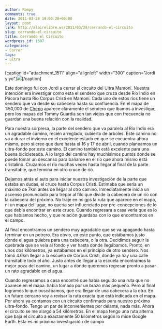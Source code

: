 ```yaml
---
author: Rompy
comments: true
date: 2011-03-28 19:00:28+00:00
layout: post
link: http://alairelibre.ws/2011/03/28/cerrando-el-circuito
slug: cerrando-el-circuito
title: Cerrando el Circuito
wordpress_id: 1507
categories:
- Correr
tags:
- ultra
---
```


[caption id="attachment_1511" align="alignleft" width="300" caption="Jordi y yo"][![](http://alairelibre.ws/wp-content/uploads/2011/03/P3270480-300x225.jpg)](http://alairelibre.ws/wp-content/uploads/2011/03/P3270480.jpg)[/caption]

Este domingo fui con Jordi a cerrar el circuito del Ultra Mamoní. Nuestra intención era investigar como esta el sendero que cruza desde Río Indio en Pacora hasta Río Corpus Cristi en Mamoní. Cada uno de estos ríos tiene un sendero que va desde su cabecera hasta su confluencia. En el mapa de 1:50,000 de [Chepo](http://alairelibre.ws/mapas/Mapas/chepo4343%20-%20I.jpg) aparece claramente el sendero que íbamos a investigar, pero los mapas del Tommy Guardia son tan viejos que con frecuencia no guardan una buena relación con la realidad.

Para nuestra sorpresa, la parte del sendero que va paralela al Río Indio era un agradable camino, recién arreglado, cubierto de árboles. Este camino no va a durar el invierno en el excelente estado en que se encuentra ahora mismo, pero si creo que dure hasta el 16 y 17 de abril, cuando planeamos un ultra-fondo por este camino. El camino también está excelente para una buena bicicleteada. A lo largo del camino hay muchísimos puntos donde se puede tomar un descanso para bañarse en el río que ahora mismo está cristalino. Cruzamos el río muchas veces hasta llegar al final de la parte transitable, que termina en otro cruce de río.

Dejamos atrás el auto para iniciar nuestra investigación de la parte que estaba en dudas, el cruce hasta Corpus Cristi. Estimaba que sería un máximo de 7km antes de llegar al otro camino. Inmediatamente inicia un ascenso pronunciado para trepar al filo que divide la cabecera de un río con la cabecera del próximo. No traje en mi gps la ruta que aparece en el mapa, ni un mapa del lugar, no quería ser influenciado por pre-concepciones de lo que debía encontrar en este cruce. Cuando regresara a casa vería que es lo que habíamos hecho, y que relación guardaba con lo que encontramos en el campo.

Al final encontramos un sendero muy agradable que se va apagando hasta terminar en un potrero. Era obvio, en este punto, que estábamos justo donde el agua quiebra para una cabecera, o la otra. Decidimos seguir la quebrada que se veía al fondo y ver hasta donde llegábamos. Pronto, en unos dos kilómetros, ya estábamos en el principio de otro sendero. Nos tomó 4.6km llegar a la escuela de Corpus Cristi, donde ya hay una calle transitable todo el año. Justo antes de llegar a la escuela encontramos la mejor poza del camino, un lugar a donde queremos regresar pronto a pasar un rato agradable en el agua.

Cuando regresamos a casa encontré que había seguido una ruta que no aparece en el mapa: había tomado por un brazo más pequeño. Pero al final logramos lo que buscábamos, que era llegar de una cabecera a la otra. En un futuro cercano voy a revisar la ruta exacta que está indicada en el mapa. Por ahora ya contamos con un circuito confirmado para nuestro próximo ultra-fondo. Tengo un par de inconvenientes por delante, nada más. Ahora el circuito se me alargó a 54 kilómetros. En el mapa tengo una ruta alterna que baja el circuito a exactamente 50 kilómetros según lo mide Google Earth. Esta es mi próxima investigación de campo
